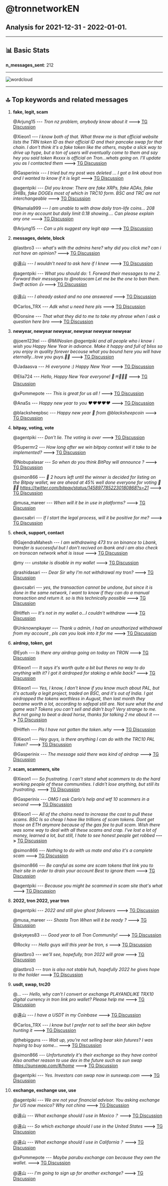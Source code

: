 # **@tronnetworkEN**
 ## Analysis for **2021-12-31** - **2022-01-01**.

---

## 📊 **Basic Stats**

**n_messages_sent**: 212

---
![wordcloud](tronnetworkEN_1Days_wordcloud.png)

---


## 🔝 **Top keywords and related messages**

1. **fake, legit, scam**

    @Arjung15 --- *Tron nz problem, anybody know about it* **--->** [TG Discussion](https://t.me/tronnetworkEN/3801539)

    @Xieon1 --- *I know both of that. What threw me is that official website lists the TRN token ID as their official ID and their pancake swap for that chain.   I don't think it's a fake token like the others, maybe a slick way to drive up hype, but a ton of users will eventually come to them and say hey you said token #xxxx is official on Tron...whats going on.   I'll update you as I contacted them* **--->** [TG Discussion](https://t.me/tronnetworkEN/3802293)

    @Gasperinix --- *I tried but my post was deleted ... I got a link about tron and I wanted to know if it is legit* **--->** [TG Discussion](https://t.me/tronnetworkEN/3802664)

    @agentpiki --- *Did you know:  There are fake XRPs, fake ADAs, fake SHIBs, fake DOGEs   most of which in TRC10 form.   BSC and TRC are not interchangeable* **--->** [TG Discussion](https://t.me/tronnetworkEN/3802287)

    @Namala999 --- *I am unable to  with draw  daily tron-life coins... 208 tron in my account but daily limit 0.18 showing.... Can please explain any one* **--->** [TG Discussion](https://t.me/tronnetworkEN/3802711)

    @Arjung15 --- *Can u pls suggest any legit app* **--->** [TG Discussion](https://t.me/tronnetworkEN/3799846)

2. **messages, delete, block**

    @lastbro3 --- *what's with the admins here? why did you click me? can i not have an opinion?* **--->** [TG Discussion](https://t.me/tronnetworkEN/3802051)

    @遠山 --- *I wouldn't need to ask here if I knew* **--->** [TG Discussion](https://t.me/tronnetworkEN/3800338)

    @agentpiki --- *What you should do:  1. Forward their messages to me 2. Forward their messages to @notoscam  Let me be the one to ban them. Swift action 👍* **--->** [TG Discussion](https://t.me/tronnetworkEN/3802597)

    @遠山 --- *I already asked and no one answered* **--->** [TG Discussion](https://t.me/tronnetworkEN/3800342)

    @Carlos_TRX --- *Adk whst u need here pls* **--->** [TG Discussion](https://t.me/tronnetworkEN/3802635)

    @Donsine --- *That what they did to me to take my phrase when I ask a question here bro* **--->** [TG Discussion](https://t.me/tronnetworkEN/3801523)

3. **newyear, newyear newyear, newyear newyear newyear**

    @joem123tel --- *@MilNoslen @agentpiki and all people who i know i wish you Happy New Year in advance. Make it happy and full of bliss so you enjoy in quality forever becouse what you bound here you will have eternally...love you guys.💖😁* **--->** [TG Discussion](https://t.me/tronnetworkEN/3800613)

    @Jadaasva --- *Hi everyone :) Happy New Year* **--->** [TG Discussion](https://t.me/tronnetworkEN/3802665)

    @Elia724 --- *Hello, Happy New Year everyone! 🎉🪅🎊🙆‍♀️* **--->** [TG Discussion](https://t.me/tronnetworkEN/3801842)

    @xPommepote --- *This is great for us all !* **--->** [TG Discussion](https://t.me/tronnetworkEN/3800837)

    @AnaSs --- *Happy new year to you ❤️❤️❤️❤️❤️* **--->** [TG Discussion](https://t.me/tronnetworkEN/3801652)

    @blacksheepbsc --- *Happy new year 🥳 from @blacksheepcoin* **--->** [TG Discussion](https://t.me/tronnetworkEN/3802360)

4. **bitpay, voting, vote**

    @agentpiki --- *Don't lie. The voting is over* **--->** [TG Discussion](https://t.me/tronnetworkEN/3801005)

    @Supermr2 --- *How long after we win bitpay contest will it take to be implemented?* **--->** [TG Discussion](https://t.me/tronnetworkEN/3799928)

    @Nobupalasar --- *So when do you think BitPay will announce ?* **--->** [TG Discussion](https://t.me/tronnetworkEN/3802107)

    @simon866 --- *📢 2 hours left until the winner is decided for listing on the Bitpay wallet, we are ahead at 45% well done everyone for voting 👊👊👊  https://twitter.com/bitpay/status/1458977852230180868?s=21* **--->** [TG Discussion](https://t.me/tronnetworkEN/3800752)

    @musa_mareer --- *When will it be in use in platforms?* **--->** [TG Discussion](https://t.me/tronnetworkEN/3800703)

    @avcsabri --- *If I start the legal process, will it be positive for me?* **--->** [TG Discussion](https://t.me/tronnetworkEN/3799785)

5. **check, support, contact**

    @GajendraMahesh --- *I am withdrawing 473 trx on binance to Lbank, transfer is successful but I don't recived on lbank and i am also check on tronscan network what is issue* **--->** [TG Discussion](https://t.me/tronnetworkEN/3802358)

    @my --- *unstake is disable in my wallet* **--->** [TG Discussion](https://t.me/tronnetworkEN/3802847)

    @rashidasari --- *Dear Sir why I'm not withdrawal my tron?* **--->** [TG Discussion](https://t.me/tronnetworkEN/3801868)

    @avcsabri --- *yes, the transaction cannot be undone, but since it is done in the same network, I want to know if they can do a manual transaction and return it.  so is this technically possible* **--->** [TG Discussion](https://t.me/tronnetworkEN/3799759)

    @Hiffeh --- *It's not in my wallet o...I couldn't withdraw* **--->** [TG Discussion](https://t.me/tronnetworkEN/3801745)

    @Unknownpkayer --- *Thank u admin, I had an unauthorized withdrawal from my account , pls can you look into it for me* **--->** [TG Discussion](https://t.me/tronnetworkEN/3802070)

6. **airdrop, token, got**

    @Eyoh --- *Is there any airdrop going on today on TRON* **--->** [TG Discussion](https://t.me/tronnetworkEN/3800700)

    @Xieon1 --- *It says it's worth quite a bit but theres no way to do anything with it? I got it airdroped for staking a while back?* **--->** [TG Discussion](https://t.me/tronnetworkEN/3802246)

    @Xieon1 --- *Yes, I know, I don't know if you know much about PAL, but it's actually a legit project, traded on BSC, and it's out of India.   I got airdropped the tokens worthless in August, then last month they became worth a lot, according to safepal still are.   Not sure what the end game was? Tokens you can't sell and didn't buy? Very strange to me.  But not going to beat a dead horse, thanks for talking 2 me about it* **--->** [TG Discussion](https://t.me/tronnetworkEN/3802280)

    @Hiffeh --- *Pls I have not gotten the token..why* **--->** [TG Discussion](https://t.me/tronnetworkEN/3801813)

    @Xieon1 --- *Hey guys, is there anything I can do with the TRC10 PAL Token?* **--->** [TG Discussion](https://t.me/tronnetworkEN/3802242)

    @Gasperinix --- *The message said there was kind of airdrop* **--->** [TG Discussion](https://t.me/tronnetworkEN/3802669)

7. **scam, scammers, site**

    @Xieon1 --- *So frustrating. I can't stand what scammers to do the hard working people of these communities.   I didn't lose anything, but still its frustrating.* **--->** [TG Discussion](https://t.me/tronnetworkEN/3802276)

    @Gasperinix --- *OMG I ask Carlo’s help and wtf 10 scammers in a second* **--->** [TG Discussion](https://t.me/tronnetworkEN/3802595)

    @Xieon1 --- *All of the chains need to increase the cost to pull these scams. BSC Is so cheap I have like trillions of scam tokens.   Dont get those on ETH anymore because of the gas fee to pull scam.   Wish there was some way to deal with all these scams and crap.   I've lost a lot of money, learned a lot, but still, I hate to see honest people get robbed* **--->** [TG Discussion](https://t.me/tronnetworkEN/3802300)

    @simon866 --- *Nothing to do with us mate and also it's a complete scam* **--->** [TG Discussion](https://t.me/tronnetworkEN/3802836)

    @simon866 --- *Be careful as some are scam tokens that link you to their site in order to drain your account   Best to ignore them* **--->** [TG Discussion](https://t.me/tronnetworkEN/3802421)

    @agentpiki --- *Because you might be scammed in scam site that's what* **--->** [TG Discussion](https://t.me/tronnetworkEN/3801814)

8. **2022, tron 2022, year tron**

    @agentpiki --- *2022 and still give ghost followers* **--->** [TG Discussion](https://t.me/tronnetworkEN/3801957)

    @musa_mareer --- *Shasta Tron  When will it be ready  ?* **--->** [TG Discussion](https://t.me/tronnetworkEN/3800697)

    @skyeyes83 --- *Good year to all Tron Community!* **--->** [TG Discussion](https://t.me/tronnetworkEN/3801611)

    @Rocky --- *Hello guys will this year be tron, s* **--->** [TG Discussion](https://t.me/tronnetworkEN/3802082)

    @lastbro3 --- *we'll see, hopefully, tron ​​2022 will grow* **--->** [TG Discussion](https://t.me/tronnetworkEN/3801196)

    @lastbro3 --- *tron is also not stable huh, hopefully 2022 he gives hope to the holder* **--->** [TG Discussion](https://t.me/tronnetworkEN/3801161)

9. **usdt, swap, trc20**

    @... --- *Hello, why can't I convert or exchange PLAYANDLIKE TRX10 digital currency in tron ​​link pro wallet? Please help me* **--->** [TG Discussion](https://t.me/tronnetworkEN/3802778)

    @遠山 --- *I have a USDT in my Coinbase* **--->** [TG Discussion](https://t.me/tronnetworkEN/3800204)

    @Carlos_TRX --- *i know but I prefer not to sell the bear skin before hunting it* **--->** [TG Discussion](https://t.me/tronnetworkEN/3799933)

    @thebigguns --- *Wait up, you’re not selling bear skin futures? I was hoping to buy some...* **--->** [TG Discussion](https://t.me/tronnetworkEN/3799989)

    @simon866 --- *Unfortunately it's their exchange so they have control   Also another reason to use dex in the future such as sun swap https://sunswap.com/#/home* **--->** [TG Discussion](https://t.me/tronnetworkEN/3799779)

    @agentpiki --- *Yes. Investors can swap now in sunswap.com* **--->** [TG Discussion](https://t.me/tronnetworkEN/3802263)

10. **exchange, exchange use, use**

    @agentpiki --- *We are not your financial advisor.  You asking exchange for US now mexico? Why not china* **--->** [TG Discussion](https://t.me/tronnetworkEN/3800310)

    @遠山 --- *What exchange should I use in Mexico？* **--->** [TG Discussion](https://t.me/tronnetworkEN/3800286)

    @遠山 --- *So which exchange should I use in the United States* **--->** [TG Discussion](https://t.me/tronnetworkEN/3800214)

    @遠山 --- *What exchange should I use in California？* **--->** [TG Discussion](https://t.me/tronnetworkEN/3800197)

    @xPommepote --- *Maybe parubu exchange can because they own the wallet.* **--->** [TG Discussion](https://t.me/tronnetworkEN/3799762)

    @遠山 --- *I'm going to sign up for another exchange?* **--->** [TG Discussion](https://t.me/tronnetworkEN/3800211)

